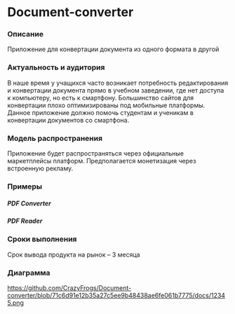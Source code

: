 # Document-converter

### Описание
Приложение для конвертации документа из одного формата в другой
### Актуальность и аудитория
В наше время у учащихся часто возникает потребность редактирования и конвертации документа прямо в учебном заведении, где нет доступа к компьютеру, но есть к смартфону. Большинство сайтов для конвертации плохо оптимизированы под мобильные платформы. Данное приложение должно помочь студентам и ученикам в конвертации документов со смартфона.
### Модель распространения
Приложение будет распространяться через официальные маркетплейсы платформ. Предполагается монетизация через встроенную рекламу.
### Примеры
##### PDF Converter
##### PDF Reader
### Сроки выполнения
Срок вывода продукта на рынок – 3 месяца

### Диаграмма
https://github.com/CrazyFrogs/Document-converter/blob/71c6d91e12b35a27c5ee9b48438ae6fe061b7775/docs/12345.png
